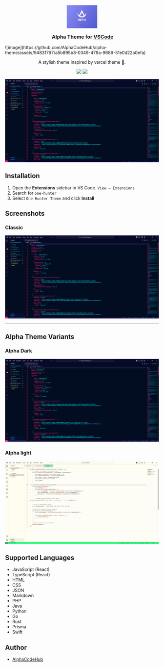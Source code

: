 <h3 align="center">
	<img src="https://github.com/AlphaCodeHub/alpha-theme/blob/b2207b31c3ab7a8c8b4daf7ab671c0886180f66b/alpha%20logo.jpg" width="100" alt="Logo"/><br/>
	<img src="https://raw.githubusercontent.com/catppuccin/catppuccin/main/assets/misc/transparent.png" height="30" width="0px"/>
	Alpha Theme for <a href="https://marketplace.visualstudio.com/items?itemName=Alpha.alphacodehub">VSCode</a>
</h3>
![image](https://github.com/AlphaCodeHub/alpha-theme/assets/94831767/a5b895b8-0349-479a-9686-51e0d22a0efa)

<p align="center">
A stylish theme inspired by vercel theme 🎨.
  <br>
</p>

<p align="center">
    <a href="https://github.com/AlphaCodeHub/alpha-theme/stargazers"><img src="https://img.shields.io/github/stars/Railly/one-hunter-vscode?colorA=363a4f&colorB=f9c35a&style=for-the-badge"></a>
    <a href="https://marketplace.visualstudio.com/items?itemName=Alpha.alphacodehub"><img src="https://img.shields.io/visual-studio-marketplace/azure-devops/installs/total/RaillyHugo.one-hunter?colorA=363a4f&colorB=5BDfff&style=for-the-badge"></a>
</p>

![image-1](https://github.com/AlphaCodeHub/alpha-theme/blob/a098bfb3070caa0be180c942d05557e546e589e6/screenshots/alpha%20dark.png)

## Installation

1. Open the **Extensions** sidebar in VS Code. `View → Extensions`
2. Search for `one-hunter`
3. Select `One Hunter Theme` and click **Install**

## Screenshots

### Classic

![image-2](https://github.com/AlphaCodeHub/alpha-theme/blob/a098bfb3070caa0be180c942d05557e546e589e6/screenshots/alpha%20dark.png)

---

## Alpha Theme Variants

### Alpha Dark

![image-3](https://github.com/AlphaCodeHub/alpha-theme/blob/a098bfb3070caa0be180c942d05557e546e589e6/screenshots/alpha%20dark.png)

### Alpha light

![image-4](https://github.com/AlphaCodeHub/alpha-theme/blob/a098bfb3070caa0be180c942d05557e546e589e6/screenshots/alpha%20light.png)



## Supported Languages

- JavaScript (React)
- TypeScript (React)
- HTML
- CSS
- JSON
- Markdown
- PHP
- Java
- Python
- Go
- Rust
- Prisma
- Swift


## Author

- [AlphaCodeHub](https://github.com/AlphaCodeHub/)



